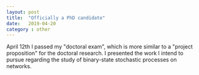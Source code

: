 ```yaml
---
layout: post
title:  "Officially a PhD candidate"
date:   2019-04-20
category : other
---
```


April 12th I passed my "doctoral exam", which is more similar to a "project
proposition" for the doctoral research. I presented the work I intend to pursue
regarding the study of binary-state stochastic processes on networks.
